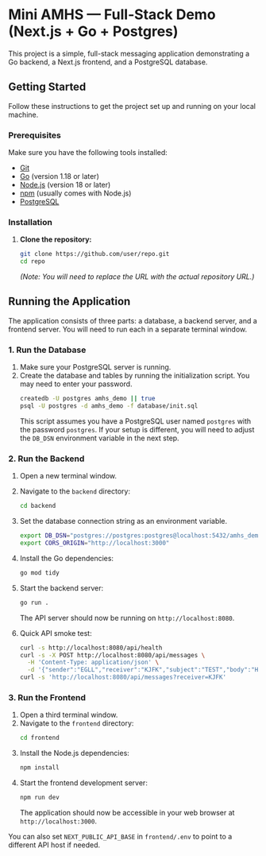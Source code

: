 # Mini AMHS — Full‑Stack Demo (Next.js + Go + Postgres)

This project is a simple, full-stack messaging application demonstrating a Go backend, a Next.js frontend, and a PostgreSQL database.

## Getting Started

Follow these instructions to get the project set up and running on your local machine.

### Prerequisites

Make sure you have the following tools installed:

*   [Git](https://git-scm.com/)
*   [Go](https://go.dev/doc/install) (version 1.18 or later)
*   [Node.js](https://nodejs.org/) (version 18 or later)
*   [npm](https://www.npmjs.com/) (usually comes with Node.js)
*   [PostgreSQL](https://www.postgresql.org/download/)

### Installation

1.  **Clone the repository:**
    ```bash
    git clone https://github.com/user/repo.git
    cd repo
    ```
    *(Note: You will need to replace the URL with the actual repository URL.)*

## Running the Application

The application consists of three parts: a database, a backend server, and a frontend server. You will need to run each in a separate terminal window.

### 1. Run the Database

1.  Make sure your PostgreSQL server is running.
2.  Create the database and tables by running the initialization script. You may need to enter your password.
    ```bash
    createdb -U postgres amhs_demo || true
    psql -U postgres -d amhs_demo -f database/init.sql
    ```
    This script assumes you have a PostgreSQL user named `postgres` with the password `postgres`. If your setup is different, you will need to adjust the `DB_DSN` environment variable in the next step.

### 2. Run the Backend

1.  Open a new terminal window.
2.  Navigate to the `backend` directory:
    ```bash
    cd backend
    ```
3.  Set the database connection string as an environment variable.
    ```bash
    export DB_DSN="postgres://postgres:postgres@localhost:5432/amhs_demo?sslmode=disable"
    export CORS_ORIGIN="http://localhost:3000"
    ```
4.  Install the Go dependencies:
    ```bash
    go mod tidy
    ```
5.  Start the backend server:
    ```bash
    go run .
    ```
    The API server should now be running on `http://localhost:8080`.

6.  Quick API smoke test:
    ```bash
    curl -s http://localhost:8080/api/health
    curl -s -X POST http://localhost:8080/api/messages \
      -H 'Content-Type: application/json' \
      -d '{"sender":"EGLL","receiver":"KJFK","subject":"TEST","body":"Hello from LHR"}'
    curl -s 'http://localhost:8080/api/messages?receiver=KJFK'
    ```

### 3. Run the Frontend

1.  Open a third terminal window.
2.  Navigate to the `frontend` directory:
    ```bash
    cd frontend
    ```
3.  Install the Node.js dependencies:
    ```bash
    npm install
    ```
4.  Start the frontend development server:
    ```bash
    npm run dev
    ```
    The application should now be accessible in your web browser at `http://localhost:3000`.

You can also set `NEXT_PUBLIC_API_BASE` in `frontend/.env` to point to a different API host if needed.
